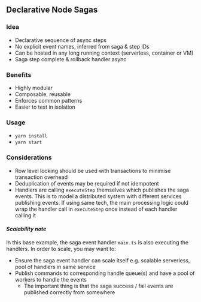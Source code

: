 ## Declarative Node Sagas

### Idea
- Declarative sequence of async steps
- No explicit event names, inferred from saga & step IDs
- Can be hosted in any long running context (serverless, container or VM)
- Saga step complete & rollback handler async

### Benefits
- Highly modular
- Composable, reusable
- Enforces common patterns
- Easier to test in isolation

### Usage
- `yarn install`
- `yarn start`

### Considerations
- Row level locking should be used with transactions to minimise transaction overhead
- Deduplication of events may be required if not idempotent
- Handlers are calling `executeStep` themselves which publishes the saga events. This is to model a distributed
  system with different services publishing events. If using same tech, the main processing logic could wrap the handler 
  call in `executeStep` once instead of each handler calling it

#### *Scalability note*
In this base example, the saga event handler `main.ts` is also executing the handlers. In order to scale, you may want to:
- Ensure the saga event handler can scale itself e.g. scalable serverless, pool of handlers in same service
- Publish commands to corresponding handle queue(s) and have a pool of workers to handle the events
  - The important thing is that the saga success / fail events are published correctly from somewhere